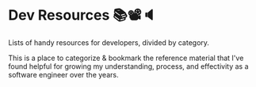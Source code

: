 # Dev Resources 📚📽🔈
Lists of handy resources for developers, divided by category.

This is a place to categorize & bookmark the reference material that I've found helpful for growing my understanding, process, and effectivity as a software engineer over the years.

